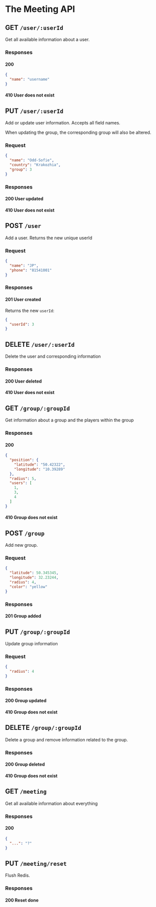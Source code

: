# The Meeting API

## GET `/user/:userId`
Get all available information about a user.

### Responses
#### 200
```json
{
  "name": "username"
}
```

#### 410 User does not exist

## PUT `/user/:userId`
Add or update user information. Accepts all field names.

When updating the group, the corresponding group will also be altered.

### Request
```json
{
  "name": "Odd-Sofie",
  "country": "Krakozhia",
  "group": 3
}
```

### Responses
#### 200 User updated
#### 410 User does not exist

## POST `/user`
Add a user. Returns the new unique userId

### Request
```json
{
  "name": "JP",
  "phone": "81541001"
}
```

### Responses
#### 201 User created
Returns the new `userId`:
```json
{
  "userId": 3
}
```

## DELETE `/user/:userId`
Delete the user and corresponding information
### Responses
#### 200 User deleted
#### 410 User does not exist

## GET `/group/:groupId`
Get information about a group and the players within the group
### Responses
#### 200
```json
{
  "position": {
    "latitude": "50.42322",
    "longitude": "10.39289"
  },
  "radius": 5,
  "users": [
    1,
    3,
    4
  ]
}
```

#### 410 Group does not exist

## POST `/group`
Add new group.
### Request
```json
{
  "latitude": 50.345345,
  "longitude": 32.23244,
  "radius": 4,
  "color": "yellow"
}
```
### Responses
#### 201 Group added

## PUT `/group/:groupId`
Update group information
### Request
```json
{
  "radius": 4
}
```
### Responses
#### 200 Group updated
#### 410 Group does not exist

## DELETE `/group/:groupId`
Delete a group and remove information related to the group.
### Responses
#### 200 Group deleted
#### 410 Group does not exist

## GET `/meeting`
Get all available information about everything
### Responses
#### 200
```json
{
  "...": "?"
}
```

## PUT `/meeting/reset`
Flush Redis.
### Responses
#### 200 Reset done